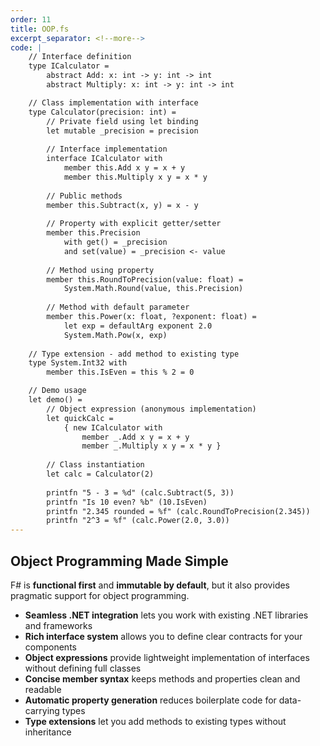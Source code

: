 ```yaml
---
order: 11
title: OOP.fs
excerpt_separator: <!--more-->
code: |
    // Interface definition
    type ICalculator =
        abstract Add: x: int -> y: int -> int
        abstract Multiply: x: int -> y: int -> int

    // Class implementation with interface
    type Calculator(precision: int) =
        // Private field using let binding
        let mutable _precision = precision
        
        // Interface implementation
        interface ICalculator with
            member this.Add x y = x + y
            member this.Multiply x y = x * y
        
        // Public methods
        member this.Subtract(x, y) = x - y
        
        // Property with explicit getter/setter
        member this.Precision 
            with get() = _precision
            and set(value) = _precision <- value
        
        // Method using property
        member this.RoundToPrecision(value: float) =
            System.Math.Round(value, this.Precision)
            
        // Method with default parameter
        member this.Power(x: float, ?exponent: float) =
            let exp = defaultArg exponent 2.0
            System.Math.Pow(x, exp)
    
    // Type extension - add method to existing type
    type System.Int32 with
        member this.IsEven = this % 2 = 0

    // Demo usage
    let demo() =
        // Object expression (anonymous implementation)
        let quickCalc = 
            { new ICalculator with 
                member _.Add x y = x + y
                member _.Multiply x y = x * y }
        
        // Class instantiation
        let calc = Calculator(2)
        
        printfn "5 - 3 = %d" (calc.Subtract(5, 3))
        printfn "Is 10 even? %b" (10.IsEven)
        printfn "2.345 rounded = %f" (calc.RoundToPrecision(2.345))
        printfn "2^3 = %f" (calc.Power(2.0, 3.0))
---
```

## Object Programming Made Simple

F# is **functional first** and **immutable by default**, but it also provides pragmatic support for object programming.
<!--more-->
- **Seamless .NET integration** lets you work with existing .NET libraries and frameworks
- **Rich interface system** allows you to define clear contracts for your components
- **Object expressions** provide lightweight implementation of interfaces without defining full classes
- **Concise member syntax** keeps methods and properties clean and readable
- **Automatic property generation** reduces boilerplate code for data-carrying types
- **Type extensions** let you add methods to existing types without inheritance